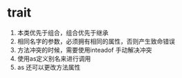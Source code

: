 # trait

1. 本类优先于组合，组合优先于继承
2. 相同名字的参数，必须拥有相同的属性，否则产生致命错误
3. 方法冲突的时候，需要使用inteadof 手动解决冲突
4. 使用as定义别名来进行调用
5. as 还可以更改方法属性